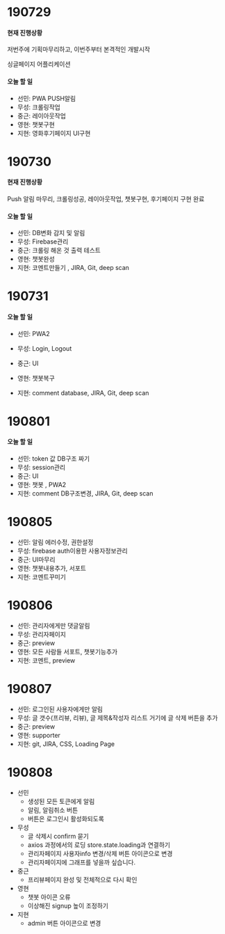 # 190729

#### 현재 진행상황

저번주에 기획마무리하고, 이번주부터 본격적인 개발시작

싱글페이지 어플리케이션

 

#### 오늘 할 일 

* 선민: PWA PUSH알림
* 무성: 크롤링작업
* 중근: 레이아웃작업
* 영현: 챗봇구현 
* 지현: 영화후기페이지 UI구현



# 190730

#### 현재 진행상황

Push 알림 마무리, 크롤링성공, 레이아웃작업, 챗봇구현, 후기페이지 구현 완료



#### 오늘 할 일

* 선민:  DB변화 감지 및 알림
* 무성: Firebase관리 
* 중근: 크롤링 해온 것 출력 테스트
* 영현: 챗봇완성
* 지현: 코멘트만들기 , JIRA, Git, deep scan



# 190731

#### 오늘 할 일

* 선민: PWA2

* 무성: Login, Logout 

* 중근: UI 

* 영현: 챗봇복구

* 지현: comment  database, JIRA, Git, deep scan

  

# 190801

#### 오늘 할 일

* 선민: token 값 DB구조 짜기
* 무성: session관리
* 중근: UI 
* 영현: 챗봇 , PWA2
* 지현: comment DB구조변경, JIRA, Git, deep scan



# 190805

* 선민: 알림 에러수정, 권한설정
* 무성: firebase auth이용한 사용자정보관리
* 중근: UI마무리
* 영현: 챗봇내용추가, 서포트
* 지현: 코멘트꾸미기



# 190806

* 선민: 관리자에게만 댓글알림
* 무성: 관리자페이지
* 중근: preview
* 영현: 모든 사람들 서포트, 챗봇기능추가
* 지현: 코멘트, preview



# 190807

* 선민: 로그인된 사용자에게만 알림
* 무성: 글 갯수(프리뷰, 리뷰), 글 제목&작성자 리스트 거기에 글 삭제 버튼을 추가
* 중근:  preview
* 영현: supporter 
* 지현: git, JIRA, CSS, Loading Page 



# 190808

* 선민
  * 생성된 모든 토큰에게 알림
  * 알림, 알림취소 버튼 
  * 버튼은 로그인시 활성화되도록 
* 무성
  * 글 삭제시 confirm 묻기
  * axios 과정에서의 로딩 store.state.loading과 연결하기
  * 관리자페이지 사용자info 변경/삭제 버튼 아이콘으로 변경
  * 관리자페이지에 그래프를 넣을까 싶습니다.
* 중근
  * 프리뷰페이지 완성 및 전체적으로 다시 확인
* 영현
  * 챗봇 아이콘 오류
  * 이상해진 signup 높이 조정하기
* 지현
  * admin 버튼 아이콘으로 변경